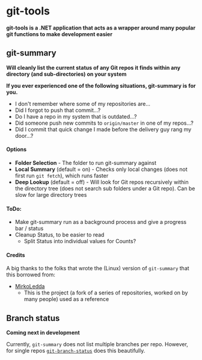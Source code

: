 # git-tools
**git-tools is a .NET application that acts as a wrapper around many popular git functions to make development easier**

## git-summary
**Will cleanly list the current status of any Git repos it finds within any directory (and sub-directories) on your system**

**If you ever experienced one of the following situations, git-summary is for you.**
- I don't remember where some of my repositories are...
- Did I forgot to push that commit...?
- Do I have a repo in my system that is outdated...?
- Did someone push new commits to `origin/master` in one of my repos...?
- Did I commit that quick change I made before the delivery guy rang my door...?

#### Options
- **Folder Selection** - The folder to run git-summary against
- **Local Summary** (default = on) - Checks only local changes (does not first run `git fetch`), which runs faster
- **Deep Lookup** (default = off) - Will look for Git repos recursively within the directory tree (does not search sub folders under a Git repo). Can be slow for large directory trees

#### ToDo:
- Make git-summary run as a background process and give a progress bar / status
- Cleanup Status, to be easier to read
  - Split Status into individual values for Counts?

#### Credits
A big thanks to the folks that wrote the (Linux) version of `git-summary` that this borrowed from:
- [MirkoLedda](https://github.com/MirkoLedda/git-summary) 
  - This is the project (a fork of a series of repositories, worked on by many people) used as a reference

## Branch status
**Coming next in development**

Currently, `git-summary` does not list multiple branches per repo. However, for single repos [`git-branch-status`](https://github.com/bill-auger/git-branch-status) does this beautifully.
